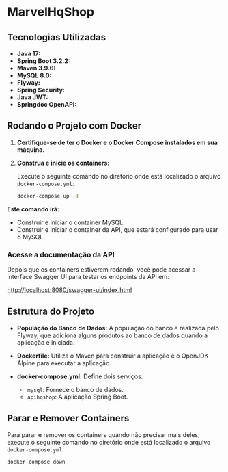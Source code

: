 # MarvelHqShop

## Tecnologias Utilizadas

- **Java 17:**
- **Spring Boot 3.2.2:**
- **Maven 3.9.6:**
- **MySQL 8.0:** 
- **Flyway:**
- **Spring Security:** 
- **Java JWT:** 
- **Springdoc OpenAPI:** 

## Rodando o Projeto com Docker

1. **Certifique-se de ter o Docker e o Docker Compose instalados em sua máquina.**

2. **Construa e inicie os containers:**

   Execute o seguinte comando no diretório onde está localizado o arquivo `docker-compose.yml`:

   ```bash
   docker-compose up -d

**Este comando irá:**

- Construir e iniciar o container MySQL.
- Construir e iniciar o container da API, que estará configurado para usar o MySQL.

### Acesse a documentação da API

Depois que os containers estiverem rodando, você pode acessar a interface Swagger UI para testar os endpoints da API em:

[http://localhost:8080/swagger-ui/index.html](http://localhost:8080/swagger-ui/index.html)

## Estrutura do Projeto

- **População do Banco de Dados:** A população do banco é realizada pelo Flyway, que adiciona alguns produtos ao banco de dados quando a aplicação é iniciada.

- **Dockerfile:** Utiliza o Maven para construir a aplicação e o OpenJDK Alpine para executar a aplicação.

- **docker-compose.yml:** Define dois serviços:
    - `mysql`: Fornece o banco de dados.
    - `apihqshop`: A aplicação Spring Boot.

## Parar e Remover Containers

Para parar e remover os containers quando não precisar mais deles, execute o seguinte comando no diretório onde está localizado o arquivo `docker-compose.yml`:

```bash
docker-compose down